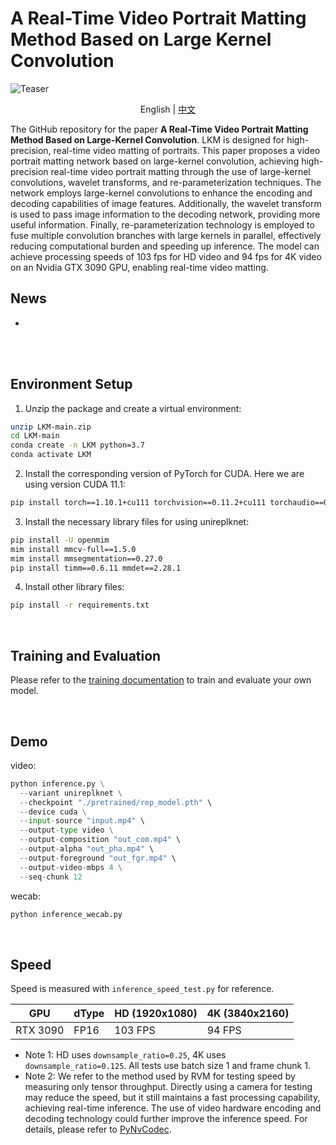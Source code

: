 # **A Real-Time Video Portrait Matting Method Based on Large Kernel Convolution**

![Teaser](/documentation/image/teaser.gif)

<p align="center">English | <a href="README_zh_Hans.md">中文</a></p>

The GitHub repository for the paper **A Real-Time Video Portrait Matting Method Based on Large-Kernel Convolution**. LKM is designed for high-precision, real-time video matting of portraits. This paper proposes a video portrait matting network based on large-kernel convolution, achieving high-precision real-time video portrait matting through the use of large-kernel convolutions, wavelet transforms, and re-parameterization techniques. The network employs large-kernel convolutions to enhance the encoding and decoding capabilities of image features. Additionally, the wavelet transform is used to pass image information to the decoding network, providing more useful information. Finally, re-parameterization technology is employed to fuse multiple convolution branches with large kernels in parallel, effectively reducing computational burden and speeding up inference. The model can achieve processing speeds of 103 fps for HD video and 94 fps for 4K video on an Nvidia GTX 3090 GPU, enabling real-time video matting.
<br>

## News

* 

<br>


<br>

## Environment Setup

1. Unzip the package and create a virtual environment:
```sh
unzip LKM-main.zip
cd LKM-main
conda create -n LKM python=3.7
conda activate LKM
```

2. Install the corresponding version of PyTorch for CUDA. Here we are using version CUDA 11.1:

```sh
pip install torch==1.10.1+cu111 torchvision==0.11.2+cu111 torchaudio==0.10.1 -f https://download.pytorch.org/whl/cu111/torch_stable.html
```

3. Install the necessary library files for using unireplknet:

```sh
pip install -U openmim
mim install mmcv-full==1.5.0
mim install mmsegmentation==0.27.0
pip install timm==0.6.11 mmdet==2.28.1
```

4. Install other library files:
```sh
pip install -r requirements.txt
```

<br>

## Training and Evaluation

Please refer to the [training documentation](documentation/training.md) to train and evaluate your own model.

<br>

## Demo

video:

```python
python inference.py \
  --variant unireplknet \
  --checkpoint "./pretrained/rep_model.pth" \
  --device cuda \
  --input-source "input.mp4" \
  --output-type video \
  --output-composition "out_com.mp4" \
  --output-alpha "out_pha.mp4" \
  --output-foreground "out_fgr.mp4" \
  --output-video-mbps 4 \
  --seq-chunk 12
```

wecab:

```python
python inference_wecab.py
```

<br>

## Speed

Speed is measured with `inference_speed_test.py` for reference.

| GPU            | dType | HD (1920x1080) | 4K (3840x2160) |
| -------------- | ----- | -------------- |----------------|
| RTX 3090       | FP16  | 103 FPS        | 94 FPS        |


* Note 1: HD uses `downsample_ratio=0.25`, 4K uses `downsample_ratio=0.125`. All tests use batch size 1 and frame chunk 1.
* Note 2: We refer to the method used by RVM for testing speed by measuring only tensor throughput. Directly using a camera for testing may reduce the speed, but it still maintains a fast processing capability, achieving real-time inference. The use of video hardware encoding and decoding technology could further improve the inference speed. For details, please refer to [PyNvCodec](https://github.com/NVIDIA/VideoProcessingFramework).

<br>  


<br>

